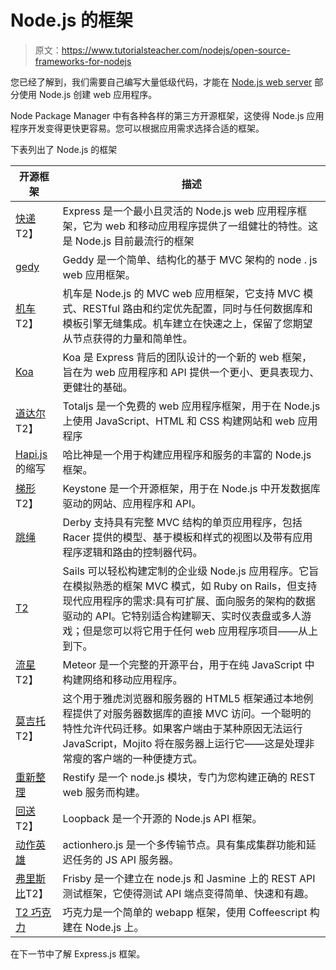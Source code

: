 # Node.js 的框架

> 原文：<https://www.tutorialsteacher.com/nodejs/open-source-frameworks-for-nodejs>

您已经了解到，我们需要自己编写大量低级代码，才能在 [Node.js web server](/nodejs/create-nodejs-web-server) 部分使用 Node.js 创建 web 应用程序。

Node Package Manager 中有各种各样的第三方开源框架，这使得 Node.js 应用程序开发变得更快更容易。您可以根据应用需求选择合适的框架。

下表列出了 Node.js 的框架

| 开源框架 | 描述 |
| --- | --- |
| [快递](https://expressjs.com)T2】 | Express 是一个最小且灵活的 Node.js web 应用程序框架，它为 web 和移动应用程序提供了一组健壮的特性。这是 Node.js 目前最流行的框架 |
| [gedy](http://geddyjs.org/) | Geddy 是一个简单、结构化的基于 MVC 架构的 node . js web 应用框架。 |
| [机车](http://locomotivejs.org)T2】 | 机车是 Node.js 的 MVC web 应用框架，它支持 MVC 模式、RESTful 路由和约定优先配置，同时与任何数据库和模板引擎无缝集成。机车建立在快速之上，保留了您期望从节点获得的力量和简单性。 |
| [Koa](http://koajs.com) | Koa 是 Express 背后的团队设计的一个新的 web 框架，旨在为 web 应用程序和 API 提供一个更小、更具表现力、更健壮的基础。 |
| [道达尔](https://www.totaljs.com)T2】 | Totaljs 是一个免费的 web 应用程序框架，用于在 Node.js 上使用 JavaScript、HTML 和 CSS 构建网站和 web 应用程序 |
| [Hapi.js](http://hapijs.com/) 的缩写 | 哈比神是一个用于构建应用程序和服务的丰富的 Node.js 框架。 |
| [梯形](http://keystonejs.com/)T2】 | Keystone 是一个开源框架，用于在 Node.js 中开发数据库驱动的网站、应用程序和 API。 |
| [跳绳](http://derbyjs.com) | Derby 支持具有完整 MVC 结构的单页应用程序，包括 Racer 提供的模型、基于模板和样式的视图以及带有应用程序逻辑和路由的控制器代码。 |
| [T2](http://sailsjs.org/) | Sails 可以轻松构建定制的企业级 Node.js 应用程序。它旨在模拟熟悉的框架 MVC 模式，如 Ruby on Rails，但支持现代应用程序的需求:具有可扩展、面向服务的架构的数据驱动的 API。它特别适合构建聊天、实时仪表盘或多人游戏；但是您可以将它用于任何 web 应用程序项目——从上到下。 |
| [流星](https://www.meteor.com/)T2】 | Meteor 是一个完整的开源平台，用于在纯 JavaScript 中构建网络和移动应用程序。 |
| [莫吉托](https://github.com/yahoo/mojito)T2】 | 这个用于雅虎浏览器和服务器的 HTML5 框架通过本地例程提供了对服务器数据库的直接 MVC 访问。一个聪明的特性允许代码迁移。如果客户端由于某种原因无法运行 JavaScript，Mojito 将在服务器上运行它——这是处理非常瘦的客户端的一种便捷方式。 |
| [重新整理](http://mcavage.me/node-restify/) | Restify 是一个 node.js 模块，专门为您构建正确的 REST web 服务而构建。 |
| [回送](http://loopback.io/)T2】 | Loopback 是一个开源的 Node.js API 框架。 |
| [动作英雄](http://www.actionherojs.com/) | actionhero.js 是一个多传输节点。具有集成集群功能和延迟任务的 JS API 服务器。 |
| [弗里斯比](http://frisbyjs.com)T2】 | Frisby 是一个建立在 node.js 和 Jasmine 上的 REST API 测试框架，它使得测试 API 端点变得简单、快速和有趣。 |
| [T2 巧克力](https://chocolatejs.org/) | 巧克力是一个简单的 webapp 框架，使用 Coffeescript 构建在 Node.js 上。 |

在下一节中了解 Express.js 框架。
